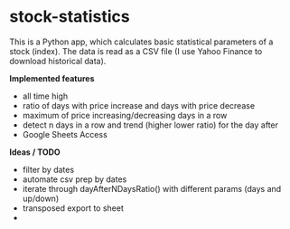 # stock-statistics

This is a Python app, which calculates basic statistical parameters of a stock (index). The data is read as a CSV file (I use Yahoo Finance to download historical data).


**Implemented features**
* all time high
* ratio of days with price increase and days with price decrease
* maximum of price increasing/decreasing days in a row
* detect n days in a row and trend (higher lower ratio) for the day after
* Google Sheets Access


**Ideas / TODO**
* filter by dates
* automate csv prep by dates
* iterate through dayAfterNDaysRatio() with different params (days and up/down)
* transposed export to sheet
* 
